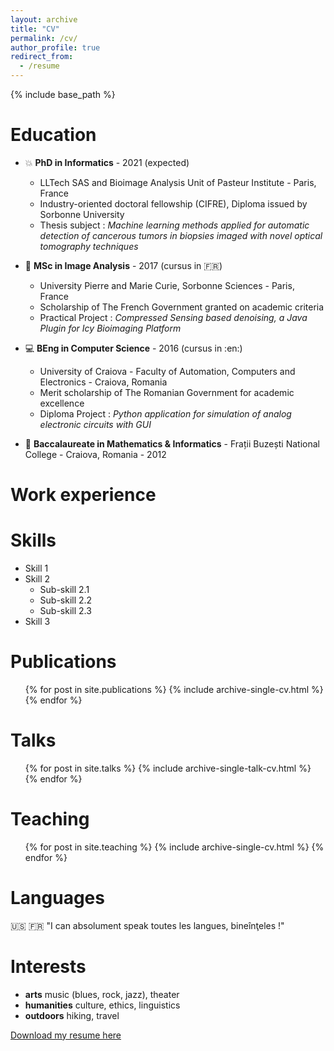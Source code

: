 ```yaml
---
layout: archive
title: "CV"
permalink: /cv/
author_profile: true
redirect_from:
  - /resume
---
```


{% include base_path %}

Education
======
* :boom: **PhD in Informatics** - 2021 (expected)
  * LLTech SAS and Bioimage Analysis Unit of Pasteur Institute - Paris, France 
  * Industry-oriented doctoral fellowship (CIFRE), Diploma issued by Sorbonne University
  * Thesis subject : *Machine learning methods applied for automatic detection of cancerous tumors in biopsies imaged with novel optical tomography techniques*
  
* :microscope: **MSc in Image Analysis** - 2017 (cursus in :fr:)
  * University Pierre and Marie Curie, Sorbonne Sciences - Paris, France
  * Scholarship of The French Government granted on academic criteria 
  * Practical Project : *Compressed  Sensing  based denoising, a Java Plugin for Icy Bioimaging Platform*

* :computer: **BEng in Computer Science** - 2016 (cursus in :en:) 
  * University of Craiova - Faculty of Automation, Computers and Electronics -  Craiova, Romania
  * Merit scholarship of The Romanian Government for academic excellence 
  * Diploma Project : *Python application for simulation of analog electronic circuits with GUI*

* :triangular_ruler: **Baccalaureate in Mathematics & Informatics** - Frații Buzești National College - Craiova, Romania - 2012


Work experience
======

  
Skills
======
* Skill 1
* Skill 2
  * Sub-skill 2.1
  * Sub-skill 2.2
  * Sub-skill 2.3
* Skill 3

Publications
======
  <ul>{% for post in site.publications %}
    {% include archive-single-cv.html %}
  {% endfor %}</ul>
  
Talks
======
  <ul>{% for post in site.talks %}
    {% include archive-single-talk-cv.html %}
  {% endfor %}</ul>
  
Teaching
======
  <ul>{% for post in site.teaching %}
    {% include archive-single-cv.html %}
  {% endfor %}</ul>
  
Languages
======
:us: :fr: "I can absolument speak  toutes les langues, bineînţeles !"

Interests
======
* **arts**  music (blues, rock, jazz), theater
* **humanities**  culture, ethics, linguistics
* **outdoors**  hiking, travel


[Download my resume here](http://dmandache.github.io/files/CV_en.pdf)

